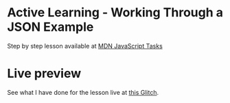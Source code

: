 # Active Learning - Working Through a JSON Example

Step by step lesson available at [MDN JavaScript Tasks](https://developer.mozilla.org/en-US/docs/Learn/JavaScript/Objects/JSON#active_learning_working_through_a_json_example)

# Live preview

See what I have done for the lesson live at [this Glitch]().
